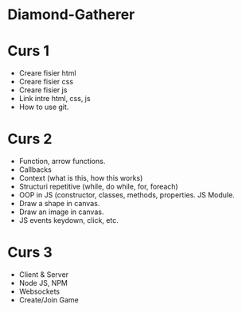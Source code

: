 # Diamond-Gatherer

# Curs 1
- Creare fisier html
- Creare fisier css
- Creare fisier js
- Link intre html, css, js
- How to use git.

# Curs 2
- Function, arrow functions.
- Callbacks
- Context (what is this, how this works)
- Structuri repetitive (while, do while, for, foreach)
- OOP in JS (constructor, classes, methods, properties. JS Module.
- Draw a shape in canvas.
- Draw an image in canvas.
- JS events keydown, click, etc.

# Curs 3
- Client & Server
- Node JS, NPM
- Websockets
- Create/Join Game